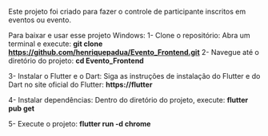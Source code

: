 Este projeto foi criado para fazer o controle de participante inscritos em eventos ou evento.

Para baixar e usar esse projeto Windows: 1- Clone o repositório: Abra um terminal e execute: **git clone https://github.com/henriquepadua/Evento_Frontend.git**
2- Navegue até o diretório do projeto: **cd Evento_Frontend**

3- Instalar o Flutter e o Dart: Siga as instruções de instalação do Flutter e do Dart no site oficial do Flutter: **https://flutter**

4- Instalar dependências: Dentro do diretório do projeto, execute: **flutter pub get**

5- Execute o projeto: **flutter run -d chrome**
